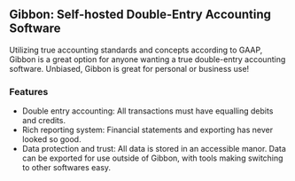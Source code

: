 ## Gibbon: Self-hosted Double-Entry Accounting Software
Utilizing true accounting standards and concepts according to GAAP, Gibbon is a great option for anyone wanting a true double-entry accounting software. Unbiased, Gibbon is great for personal or business use!

### Features
- Double entry accounting: All transactions must have equalling debits and credits. 
- Rich reporting system: Financial statements and exporting has never looked so good.
- Data protection and trust: All data is stored in an accessible manor. Data can be exported for use outside of Gibbon, with tools making switching to other softwares easy.